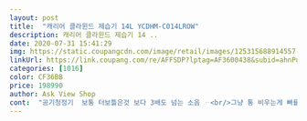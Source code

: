 ```yaml
---
layout: post 
title:  "캐리어 클라윈드 제습기 14L YCDHM-C014LROW" 
description: 캐리어 클라윈드 제습기 14 ..
date: 2020-07-31 15:41:29 
img: https://static.coupangcdn.com/image/retail/images/125315688914557-9af3b934-1226-4ada-b566-99126eec6b49.jpg 
linkUrl: https://link.coupang.com/re/AFFSDP?lptag=AF3600438&subid=ahnPublicAsk&pageKey=1552711067&itemId=2656092747&vendorItemId=70646813454&traceid=V0-113-98330b3d59ff3292 
categories: [1016] 
color: CF36BB 
price: 198990 
author: Ask View Shop 
cont:  "공기청정기  보통 터보틀은것 보다 3배도 넘는 소음 ᆢ<br/>그냥 통 비우는게 빠를 듯 해요,<br/>그래서 계속 틀면 안될듯 ㅠㆍㅠ<br/>그런데 소음은 엄청 심해요.<br/>  요 제품은 취침 모드는 없어요.<br/> 예미하신분들은 참고하셔요.<br/> 의류건조ㆍ실내건조 두가지만 되어요.<br/> 사용 복잡하지 않아 좋으네요<br/>그런데 연속배수는 호스 연결했는데 잘 안되네요.<br/><br/>그리고 소음문제! 사실 처음 틀었을때는 꽤 시끄러운데? 싶었어요.<br/> 그런데 방에 제습기 넣어두고 문을 닫으니 생각보다 밖으로 새어나오는 소리가 크지 않네요.<br/> 하지만 소음에 민감하실 분들은 거슬릴 수도 있을 듯 합니다.<br/> 저는 괜찮은 정도의 소음이었어요.<br/><br/>물이 차는게 보이네요.<br/> 신기해요.<br/><br/>배송왔는데 좀 무거워서 물건을 꺼내는데 조금 힘들었어요.<br/> 그래도 바퀴도 있고 하자는 없는 것 같아서 바로 작동을 시켜봤어요.<br/> 작동법은 간단했고 틀어놓고 3시간 예약하고 출근했네요.<br/> 처음 틀었을 때 습도가 86이라는 말에 놀라서... <br/> 우선 틀어놓고 보자 하고 나왔네요.<br/> 집에 오니 물이 찰랑찰랑 꽤 많이 찼더라구요.<br/> 이정도면 성능도 합격이라는 생각이 들었습니다.<br/><br/>습한 날씨에 수건 빨래  빨릴겸 샀는데<br/>이 제품의 소비전력은 290w  14리터 기준 타사 대비  소음은 있으나 성능우수.<br/> 제습기능은 아주 좋으네요.<br/> 업소용 냉장고, 에어컨 전문인 이 제품 구입함  만족1000%<br/>일단 요즘 같은 장마철에 필수라고 생각이 되고요.<br/> 그래서 더 만족했던 것도 있는거같아요ㅋㅋㅋㅋㅋ 매번 제습제 사는 것도 귀찮고 뭔가 습기를 완벽히는 못 잡는다는 생각이 들었는데 제습기로 완벽하게 해결했네요.<br/> 잘 쓰겠습니다<br/>잘 되는듯 해요.<br/> 예산이 된다면 좀 더 큰용량으로 사는 게 더 유용할 듯 합니다.<br/><br/>제습기를 사야지 하면서도 어떤 제품이 좋은지 용량은 어느정도 되는걸로 사야하는지, 어느 브랜드를 사야 좋을지 몰라서 여기저기 다 알아봤어요.<br/> 그러던 중 가격도 괜찮고 용량도 이정도면 충분하다 싶은 것 중에 캐리어꺼를 선택했어요.<br/><br/>제습기에성 제일  중요한건 제습능력! 제습능력이 좋으려면  콤프레샤 기능대비 크기가 좀 커야함.<br/> 크다보니 소음이 있는거고,<br/>진짜 좋아욤!!!! 왜 이제 샀나 싶어요 진짜ㅠㅠㅠㅠ<br/>" 
---
```

